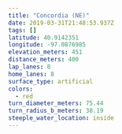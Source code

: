 ```yaml
---
title: "Concordia (NE)"
date: 2019-03-31T21:48:53.937Z
tags: []
latitude: 40.9142351
longitude: -97.0876985
elevation_meters: 451
distance_meters: 400
lap_lanes: 8
home_lanes: 8
surface_type: artificial
colors:
  - red
turn_diameter_meters: 75.44
turn_radius_b_meters: 38.19
steeple_water_location: inside
---
```


